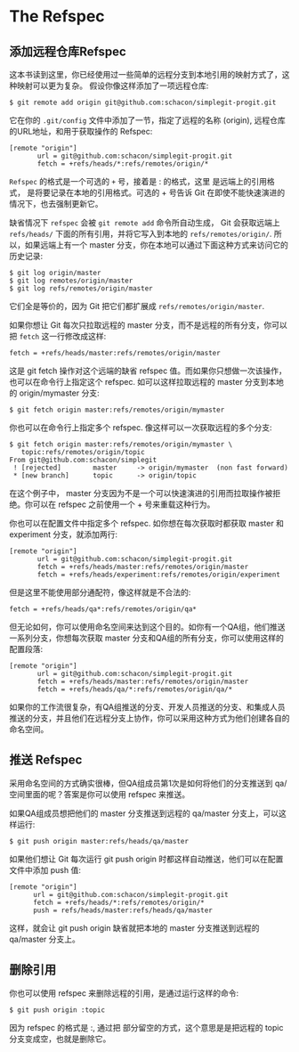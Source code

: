 # The Refspec

## 添加远程仓库Refspec
这本书读到这里，你已经使用过一些简单的远程分支到本地引用的映射方式了，这种映射可以更为复杂。 假设你像这样添加了一项远程仓库:

```
$ git remote add origin git@github.com:schacon/simplegit-progit.git
```

它在你的 `.git/config` 文件中添加了一节，指定了远程的名称 (origin), 远程仓库的URL地址，和用于获取操作的 Refspec:

```
[remote "origin"]
       url = git@github.com:schacon/simplegit-progit.git
       fetch = +refs/heads/*:refs/remotes/origin/*
```

`Refspec` 的格式是一个可选的 `+` 号，接着是 <src>:<dst> 的格式，这里 <src> 是远端上的引用格式， <dst> 是将要记录在本地的引用格式。可选的 + 号告诉 Git 在即使不能快速演进的情况下，也去强制更新它。

缺省情况下 `refspec` 会被 `git remote add` 命令所自动生成， Git 会获取远端上 `refs/heads/` 下面的所有引用，并将它写入到本地的 `refs/remotes/origin/`. 所以，如果远端上有一个 master 分支，你在本地可以通过下面这种方式来访问它的历史记录:

```
$ git log origin/master
$ git log remotes/origin/master
$ git log refs/remotes/origin/master
```

它们全是等价的，因为 Git 把它们都扩展成 `refs/remotes/origin/master`.

如果你想让 Git 每次只拉取远程的 master 分支，而不是远程的所有分支，你可以把 `fetch` 这一行修改成这样:

```
fetch = +refs/heads/master:refs/remotes/origin/master
```

这是 git fetch 操作对这个远端的缺省 refspec 值。而如果你只想做一次该操作，也可以在命令行上指定这个 refspec. 如可以这样拉取远程的 master 分支到本地的 origin/mymaster 分支:

```
$ git fetch origin master:refs/remotes/origin/mymaster
```

你也可以在命令行上指定多个 refspec. 像这样可以一次获取远程的多个分支:

```
$ git fetch origin master:refs/remotes/origin/mymaster \
   topic:refs/remotes/origin/topic
From git@github.com:schacon/simplegit
 ! [rejected]        master     -> origin/mymaster  (non fast forward)
 * [new branch]      topic      -> origin/topic
```

在这个例子中， master 分支因为不是一个可以快速演进的引用而拉取操作被拒绝。你可以在 refspec 之前使用一个 + 号来重载这种行为。

你也可以在配置文件中指定多个 refspec. 如你想在每次获取时都获取 master 和 experiment 分支，就添加两行:

```
[remote "origin"]
       url = git@github.com:schacon/simplegit-progit.git
       fetch = +refs/heads/master:refs/remotes/origin/master
       fetch = +refs/heads/experiment:refs/remotes/origin/experiment
```

但是这里不能使用部分通配符，像这样就是不合法的:

```
fetch = +refs/heads/qa*:refs/remotes/origin/qa*
```

但无论如何，你可以使用命名空间来达到这个目的。如你有一个QA组，他们推送一系列分支，你想每次获取 master 分支和QA组的所有分支，你可以使用这样的配置段落:

```
[remote "origin"]
       url = git@github.com:schacon/simplegit-progit.git
       fetch = +refs/heads/master:refs/remotes/origin/master
       fetch = +refs/heads/qa/*:refs/remotes/origin/qa/*
```

如果你的工作流很复杂，有QA组推送的分支、开发人员推送的分支、和集成人员推送的分支，并且他们在远程分支上协作，你可以采用这种方式为他们创建各自的命名空间。

## 推送 Refspec

采用命名空间的方式确实很棒，但QA组成员第1次是如何将他们的分支推送到 qa/ 空间里面的呢？答案是你可以使用 refspec 来推送。

如果QA组成员想把他们的 master 分支推送到远程的 qa/master 分支上，可以这样运行:

```
$ git push origin master:refs/heads/qa/master
```

如果他们想让 Git 每次运行 git push origin 时都这样自动推送，他们可以在配置文件中添加 push 值:

```
[remote "origin"]
      url = git@github.com:schacon/simplegit-progit.git
      fetch = +refs/heads/*:refs/remotes/origin/*
      push = refs/heads/master:refs/heads/qa/master
```

这样，就会让 git push origin 缺省就把本地的 master 分支推送到远程的 qa/master 分支上。

## 删除引用

你也可以使用 refspec 来删除远程的引用，是通过运行这样的命令:

```
$ git push origin :topic
```

因为 refspec 的格式是 <src>:<dst>, 通过把 <src> 部分留空的方式，这个意思是是把远程的 topic 分支变成空，也就是删除它。